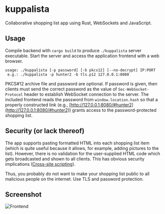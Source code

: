 # kuppalista

Collaborative shopping list app using Rust, WebSockets and JavaScript.

## Usage

Compile backend with `cargo build` to produce `./kuppalista` server executable.
Start the server and access the application frontend with a web browser.

```
usage: ./kuppalista [-p password] [-b pkcs12] [--no-decrypt] IP:PORT
 e.g.: ./kuppalista -p hunter2 -b tls.p12 127.0.0.1:8080
```

PKCS#12 archive file and password are optional. If password is given, then
clients must send the correct password as the value of `Sec-WebSocket-Protocol`
header to establish WebSocket connection to the server. The included frontend
reads the password from `window.location.hash` so that a properly constructed
link (e.g., [http://127.0.0.1:8080/#hunter2](http://127.0.0.1:8080/#hunter2))
grants access to the password-protected shopping list.

## Security (or lack thereof)

The app supports pasting formatted HTML into each shopping list item (which is
quite useful because it allows, for example, adding pictures to the list).
However, there is no validation for the user-supplied HTML code which gets
broadcasted and shown to all clients. This has obvious security implications
([Cross-site scripting](https://en.wikipedia.org/wiki/Cross-site_scripting)).

Thus, you probably do not want to make your shopping list public to all
malicious people on the internet. Use TLS and password protection.

## Screenshot

![Frontend](https://i.imgur.com/JMfIYP7.png)
